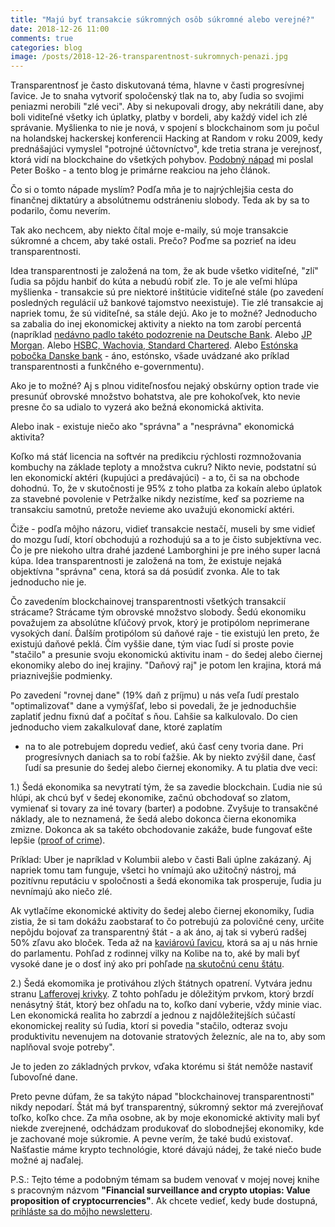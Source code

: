 ```yaml
---
title: "Majú byť transakcie súkromných osôb súkromné alebo verejné?"
date: 2018-12-26 11:00
comments: true
categories: blog
image: /posts/2018-12-26-transparentnost-sukromnych-penazi.jpg
---
```


Transparentnosť je často diskutovaná téma, hlavne v časti progresívnej
ľavice. Je to snaha vytvoriť spoločenský tlak na to, aby ľudia so
svojimi peniazmi nerobili "zlé veci". Aby si nekupovali drogy, aby
nekrátili dane, aby boli viditeľné všetky ich úplatky, platby v bordeli,
aby každý videl ich zlé správanie. Myšlienka to nie je nová, v spojení s
blockchainom som ju počul na holandskej hackerskej konferencii
Hacking at Random v roku 2009, kedy prednášajúci vymyslel "potrojné
účtovníctvo", kde tretia strana je verejnosť, ktorá vidí na blockchaine
do všetkých pohybov. [Podobný
nápad](https://dennikn.sk/blog/1312754/kryptomeny-a-blockchain-riesenie-problemov-sucasneho-sveta/)
mi poslal Peter Boško - a tento blog je primárne reakciou na jeho
článok.

<!--more-->

Čo si o tomto nápade myslím? Podľa mňa je to najrýchlejšia cesta do finančnej diktatúry a
absolútnemu odstráneniu slobody. Teda ak by sa to podarilo, čomu neverím.

Tak ako nechcem, aby niekto čítal moje e-maily, sú moje transakcie súkromné a chcem, aby také
ostali. Prečo? Poďme sa pozrieť na ideu transparentnosti.

Idea transparentnosti je založená na tom, že ak bude všetko viditeľné, "zlí" ľudia sa pôjdu hanbiť
do kúta a nebudú robiť zle. To je ale veľmi hlúpa myšlienka - transakcie sú pre niektoré inštitúcie
viditeľné stále (po zavedení posledných regulácií už bankové tajomstvo neexistuje).
Tie zlé transakcie aj napriek tomu, že sú viditeľné, sa stále dejú. Ako je to možné? Jednoducho sa
zabalia do inej ekonomickej aktivity a niekto na tom zarobí percentá (napríklad [nedávno padlo
takéto podozrenie na Deutsche Bank](https://www.bloomberg.com/news/articles/2017-12-21/jpmorgan-controls-faulted-by-swiss-in-1mdb-money-laundering-case).
Alebo [JP Morgan](https://www.bloomberg.com/news/articles/2017-12-21/jpmorgan-controls-faulted-by-swiss-in-1mdb-money-laundering-case). Alebo [HSBC, Wachovia, Standard Chartered](https://www.int-comp.com/ict-views/posts/2016/07/22/top-5-money-laundering-cases-of-the-last-30-years/). Alebo [Estónska pobočka Danske bank](https://www.theguardian.com/business/2018/sep/21/is-money-laundering-scandal-at-danske-bank-the-largest-in-history) - áno, estónsko, všade uvádzané ako príklad transparentnosti a funkčného e-governmentu).

Ako je to možné? Aj s plnou viditeľnosťou nejaký obskúrny option trade
vie presunúť obrovské množstvo bohatstva, ale pre kohokoľvek, kto nevie presne čo sa udialo
to vyzerá ako bežná ekonomická aktivita.

Alebo inak - existuje niečo ako "správna" a "nesprávna" ekonomická
aktivita?

Koľko má stáť licencia na softvér na predikciu rýchlosti
rozmnožovania kombuchy na základe teploty a množstva cukru? Nikto nevie, podstatní sú len
ekonomickí aktéri (kupujúci a predávajúci) - a to, či sa na obchode dohodnú. To, že v
skutočnosti je 95% z toho platba za kokaín alebo úplatok za stavebné povolenie v Petržalke
nikdy nezistíme, keď sa pozrieme na transakciu samotnú, pretože nevieme
ako uvažujú ekonomickí aktéri.

Čiže - podľa môjho názoru, vidieť transakcie nestačí, museli by sme vidieť do mozgu ľudí,
ktorí obchodujú a rozhodujú sa a to je čisto subjektívna vec. Čo je pre niekoho ultra drahé
jazdené Lamborghini je pre iného super lacná kúpa. Idea transparentnosti je založená na tom, že
existuje nejaká objektívna "správna" cena, ktorá sa dá posúdiť zvonka. Ale to tak jednoducho
nie je.

Čo zavedením blockchainovej transparentnosti všetkých transakcií strácame?
Strácame tým obrovské množstvo slobody. Šedú ekonomiku považujem za
absolútne kľúčový prvok, ktorý je protipólom neprimerane vysokých daní. Ďalším protipólom
sú daňové raje - tie existujú len preto, že existujú daňové peklá. Čím
vyššie dane, tým viac ľudí si proste povie "stačilo" a presunie svoju
ekonomickú aktivitu inam - do šedej alebo čiernej ekonomiky alebo do
inej krajiny. "Daňový raj" je potom len krajina, ktorá má priaznivejšie
podmienky.

Po zavedení "rovnej dane" (19% daň z príjmu) u nás
veľa ľudí prestalo "optimalizovať" dane a vymýšľať, lebo si povedali, že je jednoduchšie zaplatiť jednu
fixnú dať a počítať s ňou. Ľahšie sa kalkulovalo. Do cien jednoducho viem zakalkulovať dane, ktoré zaplatím
- na to ale potrebujem dopredu vedieť, akú časť ceny tvoria dane. Pri
progresívnych daniach sa to robí ťažšie. Ak by niekto zvýšil dane, časť ľudí sa presunie
do šedej alebo čiernej ekonomiky. A tu platia dve veci:

1.) Šedá ekonomika sa nevytratí tým, že sa zavedie blockchain. Ľudia nie sú hlúpi, ak chcú
byť v šedej ekonomike, začnú obchodovať so zlatom, vymienať si tovary za iné tovary (barter)
a podobne. Zvyšuje to transakčné náklady, ale to neznamená, že šedá alebo dokonca čierna
ekonomika zmizne. Dokonca ak sa takéto obchodovanie zakáže, bude fungovať ešte lepšie
([proof of crime](https://medium.com/@pavol.travnik/why-anonymous-cryptocurrencies-are-antifragile-bc0bac0da617)).

Príklad: Uber je napríklad v Kolumbii alebo v časti Bali úplne zakázaný. Aj
napriek tomu tam funguje, všetci ho vnímajú ako užitočný nástroj, má pozitívnu reputáciu
v spoločnosti a šedá ekonomika tak prosperuje, ľudia ju nevnímajú ako niečo zlé.

Ak vytlačíme ekonomické aktivity do šedej alebo čiernej ekonomiky, ľudia
zistia, že si tam dokážu zaobstarať to čo potrebujú za polovičné ceny,
určite nepôjdu bojovať za transparentný štát - a ak áno, aj tak si
vyberú radšej 50% zľavu ako bloček. Teda až na [kaviárovú
ľavicu](https://en.wikipedia.org/wiki/Gauche_caviar), ktorá sa aj u nás
hrnie do parlamentu. Pohľad z rodinnej vilky na Kolibe na to, aké by
mali byť vysoké dane je o dosť iný ako pri pohľade [na skutočnú cenu
štátu](http://cenastatu.sk/).

2.) Šedá ekomomika je protiváhou zlých štátnych opatrení. Vytvára jednu stranu [Lafferovej
krivky](https://cs.wikipedia.org/wiki/Lafferova_k%C5%99ivka). Z tohto
pohľadu je dôležitým prvkom, ktorý brzdí nenásytný štát, ktorý bez
ohľadu na to, koľko daní vyberie, vždy minie viac. Len ekonomická
realita ho zabrzdí a jednou z najdôležitejších súčastí ekonomickej
reality sú ľudia, ktorí si povedia "stačilo, odteraz svoju produktivitu
nevenujem na dotovanie stratových železníc, ale na to, aby som
naplňoval svoje potreby".

Je to jeden zo základných prvkov, vďaka ktorému si štát nemôže nastaviť ľubovoľné dane.

Preto pevne dúfam, že sa takýto nápad "blockchainovej transparentnosti" nikdy nepodarí.
Štát má byť transparentný, súkromný sektor má zverejňovať toľko, koľko chce.
Za mňa osobne, ak by moje ekonomické aktivity mali
byť niekde zverejnené, odchádzam produkovať do slobodnejšej ekonomiky, kde je zachované
moje súkromie. A pevne verím, že také budú existovať. Našťastie máme
krypto technológie, ktoré dávajú nádej, že také niečo bude možné aj
naďalej.

P.S.: Tejto téme a podobným témam sa budem venovať v mojej novej knihe s
pracovným názvom **"Financial surveillance and crypto utopias: Value
proposition of cryptocurrencies"**. Ak chcete vedieť, kedy bude
dostupná, [prihláste sa do môjho
newsletteru](https://juraj.bednar.io/category/podcast/).
